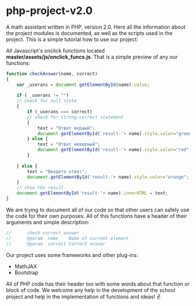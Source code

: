 # php-project-v2.0
A math assistant written in PHP, version 2.0. Here all the information about the project modules is documented, as well as the scripts used in the project. This is a simple tutorial how to use our project:

All Javascript's onclick functions located **master/assets/js/onclick_funcs.js**. That is a simple preview of any our functions: 

```javascript
function checkAnswer(name, correct)
{
	var _userans = document.getElementById(name).value;
	
	if ( _userans != "")
	// check for null state
	{
		if (_userans === correct)
		// check for strong-correct statement
		{
			text = "Ответ верный";
			document.getElementById('result-'+ name).style.color="green";
		} else {
			text = "Ответ неверный";
			document.getElementById('result-'+ name).style.color="red";
		}
		
	} else {
		text = "Введите ответ";
		document.getElementById('result-'+ name).style.color="orange";
	}
	// show the result
	document.getElementById('result-'+ name).innerHTML = text;
}
```
We are trying to document all of our code so that other users can safely use the code for their own purposes. All of this functions have a header of their arguments and simple description:

```javascript
// 		check correct answer
// 		@param 	name 	Name of current element
//		@param	correct	Correct answer
```
Our project uses some frameworks and other plug-ins: 
 * MathJAX
 * Bootstrap

All of PHP code has their header too with some words about that function or block of code. We welcome any help in the development of the school project and help in the implementation of functions and ideas! :v:
